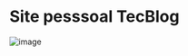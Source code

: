# Site pesssoal TecBlog

![image](https://github.com/user-attachments/assets/4d2389d2-89cc-4259-baa7-31dfdf6566db)
